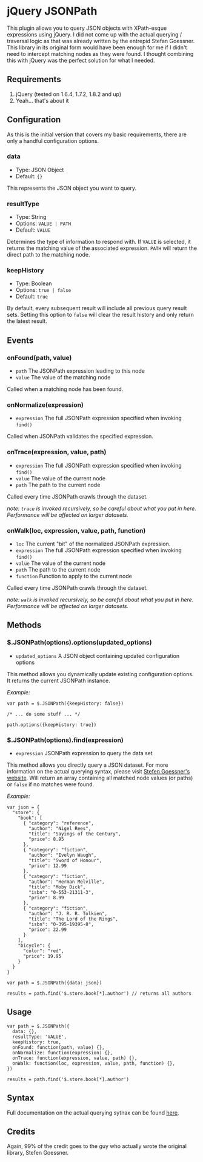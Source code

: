 # jQuery JSONPath

This plugin allows you to query JSON objects with XPath-esque expressions using jQuery. I did not come up with the actual querying / traversal logic as that was already written by the entrepid Stefan Goessner. This library in its original form would have been enough for me if I didn't need to intercept matching nodes as they were found. I thought combining this with jQuery was the perfect solution for what I needed.

## Requirements

1. jQuery (tested on 1.6.4, 1.7.2, 1.8.2 and up)
2. Yeah... that's about it

## Configuration

As this is the initial version that covers my basic requirements, there are only a handful configuration options.

### data

* Type: JSON Object
* Default: `{}`

This represents the JSON object you want to query.

### resultType

* Type: String
* Options: `VALUE | PATH`
* Default: `VALUE`

Determines the type of information to respond with. If `VALUE` is selected, it returns the matching value of the associated expression. `PATH` will return the direct path to the matching node.

### keepHistory

* Type: Boolean
* Options: `true | false`
* Default: `true`

By default, every subsequent result will include all previous query result sets. Setting this option to `false` will clear the result history and only return the latest result.

## Events

### onFound(path, value)

* `path` The JSONPath expression leading to this node
* `value` The value of the matching node

Called when a matching node has been found.

### onNormalize(expression)

* `expression` The full JSONPath expression specified when invoking `find()`

Called when JSONPath validates the specified expression.

### onTrace(expression, value, path)

* `expression` The full JSONPath expression specified when invoking `find()`
* `value` The value of the current node
* `path` The path to the current node

Called every time JSONPath crawls through the dataset.

_note: `trace` is invoked recursively, so be careful about what you put in here. Performance will be affected on larger datasets._

### onWalk(loc, expression, value, path, function)

* `loc` The current "bit" of the normalized JSONPath expression.
* `expression` The full JSONPath expression specified when invoking `find()`
* `value` The value of the current node
* `path` The path to the current node
* `function` Function to apply to the current node

Called every time JSONPath crawls through the dataset.

_note: `walk` is invoked recursively, so be careful about what you put in here. Performance will be affected on larger datasets._

## Methods

### $.JSONPath(options).options(updated_options)

* `updated_options` A JSON object containing updated configuration options

This method allows you dynamically update existing configuration options. It returns the current JSONPath instance.

_Example:_

    var path = $.JSONPath({keepHistory: false})

    /* ... do some stuff ... */

    path.options({keepHistory: true})


### $.JSONPath(options).find(expression)

* `expression` JSONPath expression to query the data set

This method allows you directly query a JSON dataset. For more information on the actual querying syntax, please visit [Stefen Goessner's website](http://goessner.net/articles/JsonPath/). Will return an array containing all matched node values (or paths) or `false` if no matches were found.

_Example:_

    var json = {
      "store": {
        "book": [
          { "category": "reference",
            "author": "Nigel Rees",
            "title": "Sayings of the Century",
            "price": 8.95
          },
          { "category": "fiction",
            "author": "Evelyn Waugh",
            "title": "Sword of Honour",
            "price": 12.99
          },
          { "category": "fiction",
            "author": "Herman Melville",
            "title": "Moby Dick",
            "isbn": "0-553-21311-3",
            "price": 8.99
          },
          { "category": "fiction",
            "author": "J. R. R. Tolkien",
            "title": "The Lord of the Rings",
            "isbn": "0-395-19395-8",
            "price": 22.99
          }
        ],
        "bicycle": {
          "color": "red",
          "price": 19.95
        }
      }
    }

    var path = $.JSONPath({data: json})

    results = path.find('$.store.book[*].author') // returns all authors

## Usage

    var path = $.JSONPath({
      data: {},
      resultType: 'VALUE',
      keepHistory: true,
      onFound: function(path, value) {},
      onNormalize: function(expression) {},
      onTrace: function(expression, value, path) {},
      onWalk: function(loc, expression, value, path, function) {},
    })

    results = path.find('$.store.book[*].author')

## Syntax

Full documentation on the actual querying sytnax can be found [here](http://goessner.net/articles/JsonPath/).

## Credits

Again, 99% of the credit goes to the guy who actually wrote the original library, Stefen Goessner.
